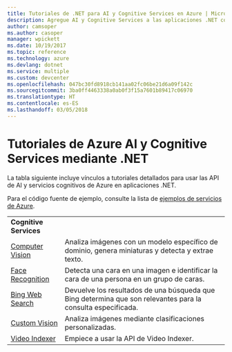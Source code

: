 ```yaml
---
title: Tutoriales de .NET para AI y Cognitive Services en Azure | Microsoft Docs
description: Agregue AI y Cognitive Services a las aplicaciones .NET con los servicios de Microsoft Azure.
author: camsoper
ms.author: casoper
manager: wpickett
ms.date: 10/19/2017
ms.topic: reference
ms.technology: azure
ms.devlang: dotnet
ms.service: multiple
ms.custom: devcenter
ms.openlocfilehash: 047bc30fd8918cb141aa02fc06be21d6a09f142c
ms.sourcegitcommit: 3ba0ff4463338a0ab0f3f15a7601b89417c06970
ms.translationtype: HT
ms.contentlocale: es-ES
ms.lasthandoff: 03/05/2018
---
```

# <a name="azure-ai-and-cognitive-service-tutorials-using-net"></a>Tutoriales de Azure AI y Cognitive Services mediante .NET

La tabla siguiente incluye vínculos a tutoriales detallados para usar las API de AI y servicios cognitivos de Azure en aplicaciones .NET. 

Para el código fuente de ejemplo, consulte la lista de [ejemplos de servicios de Azure](https://azure.microsoft.com/resources/samples/?platform=dotnet).

| | |
|---|---|
| **Cognitive Services**| |
| [Computer Vision][1] | Analiza imágenes con un modelo específico de dominio, genera miniaturas y detecta y extrae texto. | 
| [Face Recognition][2] | Detecta una cara en una imagen e identificar la cara de una persona en un grupo de caras. | 
| [Bing Web Search][3]| Devuelve los resultados de una búsqueda que Bing determina que son relevantes para la consulta especificada. |
| [Custom Vision][4] | Analiza imágenes mediante clasificaciones personalizadas. |
| [Video Indexer][5] | Empiece a usar la API de Video Indexer.|

[1]: /azure/cognitive-services/computer-vision/tutorials/csharptutorial
[2]: /azure/cognitive-services/face/tutorials/faceapiincsharptutorial
[3]: /azure/cognitive-services/bing-web-search/csharp-ranking-tutorial
[4]: /azure/cognitive-services/custom-vision-service/csharp-tutorial
[5]: /azure/cognitive-services/video-indexer/video-indexer-use-apis

